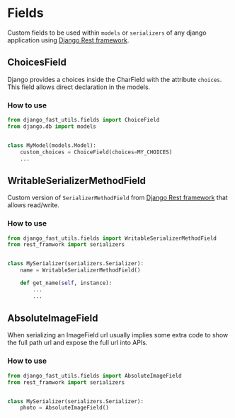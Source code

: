 # Fields

Custom fields to be used within `models` or `serializers` of any django application using
[Django Rest framework](https://www.django-rest-framework.org/).

## ChoicesField

Django provides a choices inside the CharField with the attribute `choices`. This field allows direct
declaration in the models.

### How to use

```python
from django_fast_utils.fields import ChoiceField
from django.db import models


class MyModel(models.Model):
    custom_choices = ChoiceField(choices=MY_CHOICES)
    ...
```

## WritableSerializerMethodField

Custom version of `SerializerMethodField` from [Django Rest framework](https://www.django-rest-framework.org/)
that allows read/write.

### How to use

```python
from django_fast_utils.fields import WritableSerializerMethodField
from rest_framwork import serializers


class MySerializer(serializers.Serializer):
    name = WritableSerializerMethodField()

    def get_name(self, instance):
        ...
        ...
```

## AbsoluteImageField

When serializing an ImageField url usually implies some extra code to show the full path url
and expose the full url into APIs.

### How to use

```python
from django_fast_utils.fields import AbsoluteImageField
from rest_framwork import serializers


class MySerializer(serializers.Serializer):
    photo = AbsoluteImageField()

```
